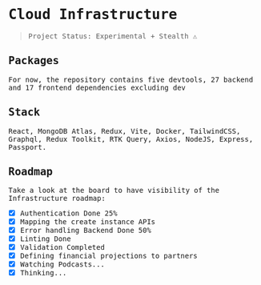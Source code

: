 <samp>

# Cloud Infrastructure

> Project Status: Experimental + Stealth ⚠️

## Packages

For now, the repository contains five devtools, 27 backend and 17 frontend dependencies excluding dev

## Stack
React, MongoDB Atlas, Redux, Vite, Docker, TailwindCSS, Graphql, Redux Toolkit, RTK Query, Axios, NodeJS, Express, Passport.

## Roadmap

Take a look at the board to have visibility of the Infrastructure roadmap:

- [x] Authentication Done 25%
- [x] Mapping the create instance APIs
- [x] Error handling Backend Done 50%
- [x] Linting Done
- [x] Validation Completed
- [x] Defining financial projections to partners 
- [x] Watching Podcasts...
- [x] Thinking...

</samp>

